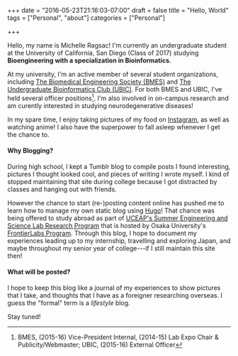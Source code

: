 +++
date = "2016-05-23T21:16:03-07:00"
draft = false
title = "Hello, World"
tags = ["Personal", "about"]
categories = ["Personal"]

+++

Hello, my name is Michelle Ragsac! I'm currently an undergraduate student at the University of California, San Diego (Class of 2017) studying **Bioengineering with a specialization in Bioinformatics**. 

At my university, I'm an active member of several student organizations, including [The Biomedical Engineering Society (BMES)](http://bmes.ucsd.edu) and [The Undergraduate Bioinformatics Club (UBIC)](http://ubic.ucsd.edu). For both BMES and UBIC, I've held several officer positions[^n]. I'm also involved in on-campus research and am curently interested in studying neurodegenerative diseases!

[^n]: BMES, (2015-16) Vice-President Internal, (2014-15) Lab Expo Chair & Publicity/Webmaster; UBIC, (2015-16) External Officer

In my spare time, I enjoy taking pictures of my food on [Instagram](http://instagram.com/isoforms), as well as watching anime! I also have the superpower to fall asleep whenever I get the chance to.

#### **Why Blogging?**

During high school, I kept a Tumblr blog to compile posts I found interesting, pictures I thought looked cool, and pieces of writing I wrote myself. I kind of stopped maintaining that site during college because I got distracted by classes and hanging out with friends.

However the chance to start (re-)posting content online has pushed me to learn how to manage my own static blog using [Hugo](http://gohugo.io)! That chance was being offered to study abroad as part of [UCEAP's Summer Engineering and Science Lab Research Program](http://eap.ucop.edu/OurPrograms/japan/Pages/summer_lab_research_engineering_science.aspx) that is hosted by Osaka University's [FrontierLabs Program](http://www.osaka-u.ac.jp/en/international/inbound/exchange_program/frontierlab/frontierlabguide). Through this blog, I hope to document my experiences leading up to my internship, travelling and exploring Japan, and maybe throughout my senior year of college---if I still maintain this site then!

#### **What will be posted?**

I hope to keep this blog like a journal of my experiences to show pictures that I take, and thoughts that I have as a foreigner researching overseas. I guess the "formal" term is a *lifestyle* blog.

Stay tuned!